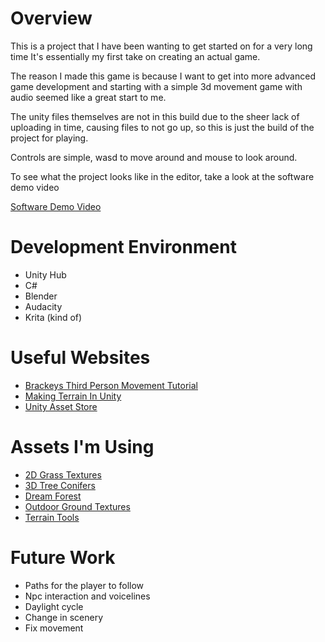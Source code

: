 # Overview

This is a project that I have been wanting to get started on for a very long time
It's essentially my first take on creating an actual game.

The reason I made this game is because I want to get into more advanced game development and starting with a simple 3d movement game with audio seemed like a great start to me.

The unity files themselves are not in this build due to the sheer lack of uploading in time, causing files to not go up, so this is just the build of the project for playing.

Controls are simple, wasd to move around and mouse to look around.

To see what the project looks like in the editor, take a look at the software demo video

[Software Demo Video](http://youtube.link.goes.here)

# Development Environment

* Unity Hub
* C#
* Blender
* Audacity
* Krita (kind of)

# Useful Websites
* [Brackeys Third Person Movement Tutorial](https://www.youtube.com/watch?v=4HpC--2iowE&t=349s)
* [Making Terrain In Unity](https://www.youtube.com/watch?v=ddy12WHqt-M)
* [Unity Asset Store](https://assetstore.unity.com/)

# Assets I'm Using
* [2D Grass Textures](https://assetstore.unity.com/packages/2d/textures-materials/nature/grass-flowers-pack-free-138810)
* [3D Tree Conifers](https://assetstore.unity.com/packages/3d/vegetation/trees/conifers-botd-142076)
* [Dream Forest](https://assetstore.unity.com/packages/3d/vegetation/trees/dream-forest-tree-105297)
* [Outdoor Ground Textures](https://assetstore.unity.com/packages/2d/textures-materials/floors/outdoor-ground-textures-12555)
* [Terrain Tools](https://assetstore.unity.com/packages/2d/textures-materials/nature/terrain-tools-sample-asset-pack-145808)

# Future Work

* Paths for the player to follow
* Npc interaction and voicelines
* Daylight cycle
* Change in scenery
* Fix movement
